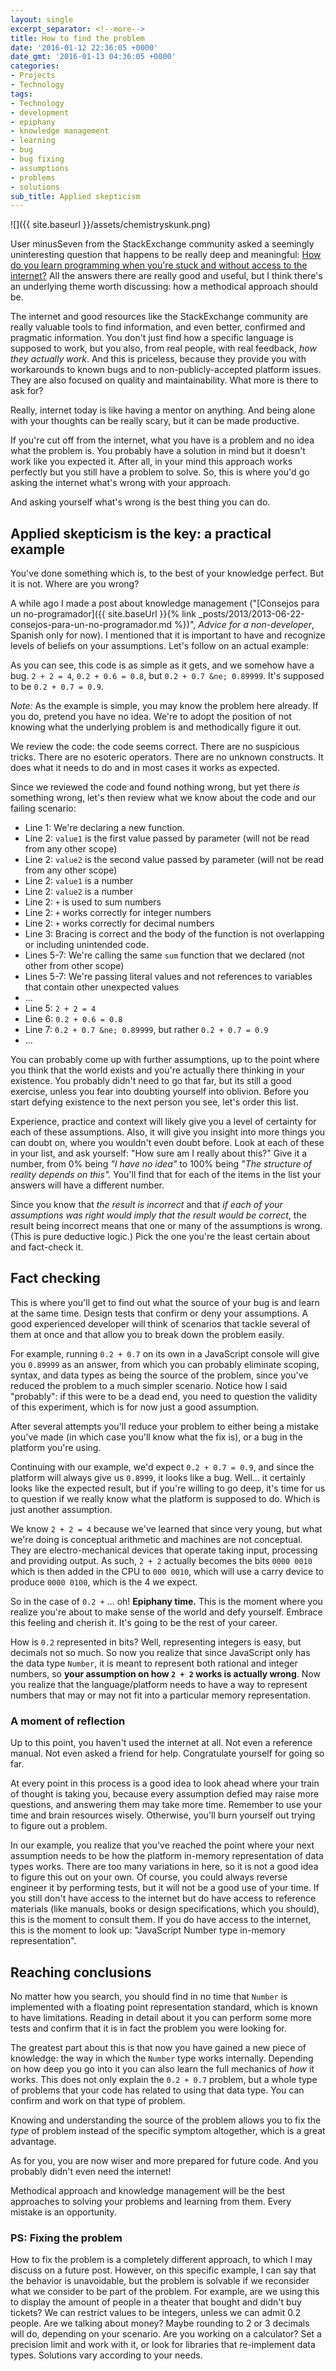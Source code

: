 ```yaml
---
layout: single
excerpt_separator: <!--more-->
title: How to find the problem
date: '2016-01-12 22:36:05 +0000'
date_gmt: '2016-01-13 04:36:05 +0000'
categories:
- Projects
- Technology
tags:
- Technology
- development
- epiphany
- knowledge management
- learning
- bug
- bug fixing
- assumptions
- problems
- solutions
sub_title: Applied skepticism
---
```


![]({{ site.baseurl }}/assets/chemistryskunk.png)

User minusSeven from the StackExchange community asked a seemingly uninteresting question that happens to be really deep and meaningful: [How do you learn programming when you're stuck and without access to the internet?](http://productivity.stackexchange.com/questions/4827) All the answers there are really good and useful, but I think there's an underlying theme worth discussing: how a methodical approach should be.

<!--more-->

The internet and good resources like the StackExchange community are really valuable tools to find information, and even better, confirmed and pragmatic information. You don't just find how a specific language is supposed to work, but you also, from real people, with real feedback, _how they actually work_. And this is priceless, because they provide you with workarounds to known bugs and to non-publicly-accepted platform issues. They are also focused on quality and maintainability. What more is there to ask for?

Really, internet today is like having a mentor on anything. And being alone with your thoughts can be really scary, but it can be made productive.

If you're cut off from the internet, what you have is a problem and no idea what the problem is. You probably have a solution in mind but it doesn't work like you expected it. After all, in your mind this approach works perfectly but you still have a problem to solve. So, this is where you'd go asking the internet what's wrong with your approach.

And asking yourself what's wrong is the best thing you can do.

## Applied skepticism is the key: a practical example

You've done something which is, to the best of your knowledge perfect. But it is not. Where are you wrong?

A while ago I made a post about knowledge management ("[Consejos para un no-programador]({{ site.baseUrl }}{% link _posts/2013/2013-06-22-consejos-para-un-no-programador.md %})", _Advice for a non-developer_, Spanish only for now). I mentioned that it is important to have and recognize levels of beliefs on your assumptions. Let's follow on an actual example:

<script src="https://gist.github.com/AlphaGit/5b7ca1d64d482ce7a472.js"></script>

As you can see, this code is as simple as it gets, and we somehow have a bug. `2 + 2 = 4`, `0.2 + 0.6 = 0.8`, but `0.2 + 0.7 &ne; 0.89999`. It's supposed to be `0.2 + 0.7 = 0.9`.

_Note:_ As the example is simple, you may know the problem here already. If you do, pretend you have no idea. We're to adopt the position of not knowing what the underlying problem is and methodically figure it out.

We review the code: the code seems correct. There are no suspicious tricks. There are no esoteric operators. There are no unknown constructs. It does what it needs to do and in most cases it works as expected.

Since we reviewed the code and found nothing wrong, but yet there _is_ something wrong, let's then review what we know about the code and our failing scenario:

- Line 1: We're declaring a new function.
- Line 2: `value1` is the first value passed by parameter (will not be read from any other scope)
- Line 2: `value2` is the second value passed by parameter (will not be read from any other scope)
- Line 2: `value1` is a number
- Line 2: `value2` is a number
- Line 2: `+` is used to sum numbers
- Line 2: `+` works correctly for integer numbers
- Line 2: `+` works correctly for decimal numbers
- Line 3: Bracing is correct and the body of the function is not overlapping or including unintended code.
- Lines 5-7: We're calling the same `sum` function that we declared (not other from other scope)
- Lines 5-7: We're passing literal values and not references to variables that contain other unexpected values
- ...
- Line 5: `2 + 2 = 4`
- Line 6: `0.2 + 0.6 = 0.8`
- Line 7: `0.2 + 0.7 &ne; 0.89999`, but rather `0.2 + 0.7 = 0.9`
- ...

You can probably come up with further assumptions, up to the point where you think that the world exists and you're actually there thinking in your existence. You probably didn't need to go that far, but its still a good exercise, unless you fear into doubting yourself into oblivion. Before you start defying existence to the next person you see, let's order this list.

Experience, practice and context will likely give you a level of certainty for each of these assumptions. Also, it will give you insight into more things you can doubt on, where you wouldn't even doubt before. Look at each of these in your list, and ask yourself: "How sure am I really about this?" Give it a number, from 0% being _"I have no idea"_ to 100% being _"The structure of reality depends on this"._ You'll find that for each of the items in the list your answers will have a different number.

Since you know that _the result is incorrect_ and that _if each of your assumptions was right would imply that the result would be correct_, the result being incorrect means that one or many of the assumptions is wrong. (This is pure deductive logic.) Pick the one you're the least certain about and fact-check it.

## Fact checking

This is where you'll get to find out what the source of your bug is and learn at the same time. Design tests that confirm or deny your assumptions. A good experienced developer will think of scenarios that tackle several of them at once and that allow you to break down the problem easily.

For example, running `0.2 + 0.7` on its own in a JavaScript console will give you `0.89999` as an answer, from which you can probably eliminate scoping, syntax, and data types as being the source of the problem, since you've reduced the problem to a much simpler scenario. Notice how I said "probably": if this were to be a dead end, you need to question the validity of this experiment, which is for now just a good assumption.

After several attempts you'll reduce your problem to either being a mistake you've made (in which case you'll know what the fix is), or a bug in the platform you're using.

Continuing with our example, we'd expect `0.2 + 0.7 = 0.9`, and since the platform will always give us `0.8999`, it looks like a bug. Well... it certainly looks like the expected result, but if you're willing to go deep, it's time for us to question if we really know what the platform is supposed to do. Which is just another assumption.

We know `2 + 2 = 4` because we've learned that since very young, but what we're doing is conceptual arithmetic and machines are not conceptual. They are electro-mechanical devices that operate taking input, processing and providing output. As such, `2 + 2` actually becomes the bits `0000 0010` which is then added in the CPU to `000 0010`, which will use a carry device to produce `0000 0100`, which is the 4 we expect.

So in the case of `0.2 +` ... oh! **Epiphany time.** This is the moment where you realize you're about to make sense of the world and defy yourself. Embrace this feeling and cherish it. It's going to be the rest of your career.

How is `0.2` represented in bits? Well, representing integers is easy, but decimals not so much. So now you realize that since JavaScript only has the data type `Number`, it is meant to represent both rational and integer numbers, so **your assumption on how `2 + 2` works is actually wrong**. Now you realize that the language/platform needs to have a way to represent numbers that may or may not fit into a particular memory representation.

### A moment of reflection

Up to this point, you haven't used the internet at all. Not even a reference manual. Not even asked a friend for help. Congratulate yourself for going so far.

At every point in this process is a good idea to look ahead where your train of thought is taking you, because every assumption defied may raise more questions, and answering them may take more time. Remember to use your time and brain resources wisely. Otherwise, you'll burn yourself out trying to figure out a problem.

In our example, you realize that you've reached the point where your next assumption needs to be how the platform in-memory representation of data types works. There are too many variations in here, so it is not a good idea to figure this out on your own. Of course, you could always reverse engineer it by performing tests, but it will not be a good use of your time. If you still don't have access to the internet but do have access to reference materials (like manuals, books or design specifications, which you should), this is the moment to consult them. If you do have access to the internet, this is the moment to look up: "JavaScript Number type in-memory representation".

## Reaching conclusions

No matter how you search, you should find in no time that `Number` is implemented with a floating point representation standard, which is known to have limitations. Reading in detail about it you can perform some more tests and confirm that it is in fact the problem you were looking for.

The greatest part about this is that now you have gained a new piece of knowledge: the way in which the `Number` type works internally. Depending on how deep you go into it you can also learn the full mechanics of _how_ it works. This does not only explain the `0.2 + 0.7` problem, but a whole type of problems that your code has related to using that data type. You can confirm and work on that type of problem.

Knowing and understanding the source of the problem allows you to fix the _type_ of problem instead of the specific symptom altogether, which is a great advantage.

As for you, you are now wiser and more prepared for future code. And you probably didn't even need the internet!

Methodical approach and knowledge management will be the best approaches to solving your problems and learning from them. Every mistake is an opportunity.

### PS: Fixing the problem

How to fix the problem is a completely different approach, to which I may discuss on a future post. However, on this specific example, I can say that the behavior is unavoidable, but the problem is solvable if we reconsider what we consider to be part of the problem. For example, are we using this to display the amount of people in a theater that bought and didn't buy tickets? We can restrict values to be integers, unless we can admit 0.2 people. Are we talking about money? Maybe rounding to 2 or 3 decimals will do, depending on your scenario. Are you working on a calculator? Set a precision limit and work with it, or look for libraries that re-implement data types. Solutions vary according to your needs.
